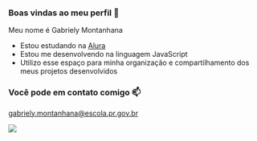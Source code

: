 ### Boas vindas ao meu perfil 💙

Meu nome é Gabriely Montanhana

- Estou estudando na [Alura](https://www.alura.com.br)
- Estou me desenvolvendo na linguagem JavaScript
- Utilizo esse espaço para minha organização e compartilhamento dos meus projetos desenvolvidos

### Você pode em contato comigo 📫

gabriely.montanhana@escola.pr.gov.br

![](https://media.tenor.com/YKJdxlTxl8IAAAAC/camila-cabello-making-it-rain.gif)
